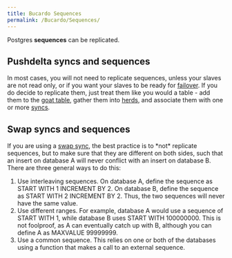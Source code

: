 ```yaml
---
title: Bucardo Sequences
permalink: /Bucardo/Sequences/
---
```


Postgres **sequences** can be replicated.

Pushdelta syncs and sequences
-----------------------------

In most cases, you will not need to replicate sequences, unless your slaves are not read only, or if you want your slaves to be ready for [failover](/failover "wikilink"). If you do decide to replicate them, just treat them like you would a table - add them to the [goat table](/goat_table "wikilink"), gather them into [herds](/herds "wikilink"), and associate them with one or more [syncs](/syncs "wikilink").

Swap syncs and sequences
------------------------

If you are using a [swap sync](/swap_sync "wikilink"), the best practice is to \*not\* replicate sequences, but to make sure that they are different on both sides, such that an insert on database A will never conflict with an insert on database B. There are three general ways to do this:

1.  Use interleaving sequences. On database A, define the sequence as START WITH 1 INCREMENT BY 2. On database B, define the sequence as START WITH 2 INCREMENT BY 2. Thus, the two sequences will never have the same value.
2.  Use different ranges. For example, database A would use a sequence of START WITH 1, while database B uses START WITH 100000000. This is not foolproof, as A can eventually catch up with B, although you can define A as MAXVALUE 99999999.
3.  Use a common sequence. This relies on one or both of the databases using a function that makes a call to an external sequence.
